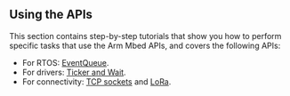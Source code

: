 ## Using the APIs

This section contains step-by-step tutorials that show you how to perform specific tasks that use the Arm Mbed APIs, and covers the following APIs:

- For RTOS: [EventQueue](the-eventqueue-api.html).
- For drivers: [Ticker and Wait](application-flow-control.html).
- For connectivity: [TCP sockets](cellular-tcp-sockets.html) and [LoRa](/docs/v5.9/tutorials/LoRa-tutorial.html).
